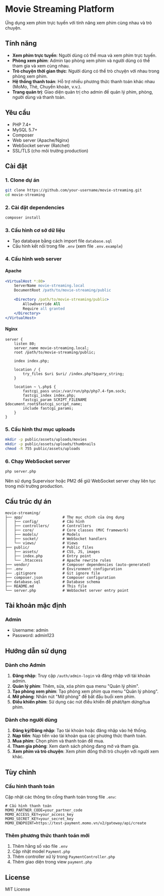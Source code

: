 # Movie Streaming Platform

Ứng dụng xem phim trực tuyến với tính năng xem phim cùng nhau và trò chuyện.

## Tính năng

- **Xem phim trực tuyến**: Người dùng có thể mua và xem phim trực tuyến.
- **Phòng xem phim**: Admin tạo phòng xem phim và người dùng có thể tham gia và xem cùng nhau.
- **Trò chuyện thời gian thực**: Người dùng có thể trò chuyện với nhau trong phòng xem phim.
- **Hệ thống thanh toán**: Hỗ trợ nhiều phương thức thanh toán khác nhau (MoMo, Thẻ, Chuyển khoản, v.v.).
- **Trang quản trị**: Giao diện quản trị cho admin để quản lý phim, phòng, người dùng và thanh toán.

## Yêu cầu

- PHP 7.4+ 
- MySQL 5.7+
- Composer
- Web server (Apache/Nginx)
- WebSocket server (Ratchet)
- SSL/TLS (cho môi trường production)

## Cài đặt

### 1. Clone dự án

```bash
git clone https://github.com/your-username/movie-streaming.git
cd movie-streaming
```

### 2. Cài đặt dependencies

```bash
composer install
```

### 3. Cấu hình cơ sở dữ liệu

- Tạo database bằng cách import file `database.sql`
- Cấu hình kết nối trong file `.env` (xem file `.env.example`)

### 4. Cấu hình web server

#### Apache

```apache
<VirtualHost *:80>
    ServerName movie-streaming.local
    DocumentRoot /path/to/movie-streaming/public
    
    <Directory /path/to/movie-streaming/public>
        AllowOverride All
        Require all granted
    </Directory>
</VirtualHost>
```

#### Nginx

```nginx
server {
    listen 80;
    server_name movie-streaming.local;
    root /path/to/movie-streaming/public;
    
    index index.php;
    
    location / {
        try_files $uri $uri/ /index.php?$query_string;
    }
    
    location ~ \.php$ {
        fastcgi_pass unix:/var/run/php/php7.4-fpm.sock;
        fastcgi_index index.php;
        fastcgi_param SCRIPT_FILENAME $document_root$fastcgi_script_name;
        include fastcgi_params;
    }
}
```

### 5. Cấu hình thư mục uploads

```bash
mkdir -p public/assets/uploads/movies
mkdir -p public/assets/uploads/thumbnails
chmod -R 755 public/assets/uploads
```

### 6. Chạy WebSocket server

```bash
php server.php
```

Nên sử dụng Supervisor hoặc PM2 để giữ WebSocket server chạy liên tục trong môi trường production.

## Cấu trúc dự án

```
movie-streaming/
├── app/                  # Thư mục chính của ứng dụng
│   ├── config/           # Cấu hình
│   ├── controllers/      # Controllers
│   ├── core/             # Core classes (MVC framework)
│   ├── models/           # Models
│   ├── socket/           # WebSocket handlers
│   └── views/            # Views
├── public/               # Public files
│   ├── assets/           # CSS, JS, images
│   ├── index.php         # Entry point
│   └── .htaccess         # Apache rewrite rules
├── vendor/               # Composer dependencies (auto-generated)
├── .env                  # Environment configuration
├── .gitignore            # Git ignore file
├── composer.json         # Composer configuration
├── database.sql          # Database schema
├── README.md             # This file
└── server.php            # WebSocket server entry point
```

## Tài khoản mặc định

### Admin
- Username: admin
- Password: admin123

## Hướng dẫn sử dụng

### Dành cho Admin

1. **Đăng nhập**: Truy cập `/auth/admin-login` và đăng nhập với tài khoản admin.
2. **Quản lý phim**: Thêm, sửa, xóa phim qua menu "Quản lý phim".
3. **Tạo phòng xem phim**: Tạo phòng xem phim qua menu "Quản lý phòng".
4. **Mở phòng**: Nhấn nút "Mở phòng" để bắt đầu buổi xem phim.
5. **Điều khiển phim**: Sử dụng các nút điều khiển để phát/tạm dừng/tua phim.

### Dành cho người dùng

1. **Đăng ký/Đăng nhập**: Tạo tài khoản hoặc đăng nhập vào hệ thống.
2. **Nạp tiền**: Nạp tiền vào tài khoản qua các phương thức thanh toán.
3. **Mua phim**: Chọn phim và thanh toán để mua.
4. **Tham gia phòng**: Xem danh sách phòng đang mở và tham gia.
5. **Xem phim và trò chuyện**: Xem phim đồng thời trò chuyện với người xem khác.

## Tùy chỉnh

### Cấu hình thanh toán

Cập nhật các thông tin cổng thanh toán trong file `.env`:

```
# Cấu hình thanh toán
MOMO_PARTNER_CODE=your_partner_code
MOMO_ACCESS_KEY=your_access_key
MOMO_SECRET_KEY=your_secret_key
MOMO_ENDPOINT=https://test-payment.momo.vn/v2/gateway/api/create
```

### Thêm phương thức thanh toán mới

1. Thêm hằng số vào file `.env`
2. Cập nhật model `Payment.php`
3. Thêm controller xử lý trong `PaymentController.php`
4. Thêm giao diện trong view `payment.php`

## License

MIT License